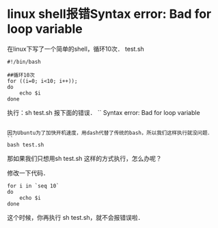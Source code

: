 # linux shell报错Syntax error: Bad for loop variable

在linux下写了一个简单的shell，循环10次．
test.sh
```
#!/bin/bash                        
                            
##循环10次                        
for ((i=0; i<10; i++));                                         
do                                                     
    echo $i                                                                                                     
done
```
执行：sh test.sh 报下面的错误．
``
Syntax error: Bad for loop variable
```

因为Ubuntu为了加快开机速度，用dash代替了传统的bash，所以我们这样执行就没问题．
``
bash test.sh
```
 

那如果我们只想用sh test.sh 这样的方式执行，怎么办呢？

修改一下代码．
```
for i in `seq 10`                  
do                                                             
    echo $i                       
done
```
这个时候，你再执行 sh test.sh，就不会报错误啦．
